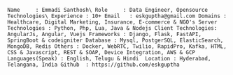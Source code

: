 ``
Name	 : Emmadi Santhosh\
Role     : Data Engineer, Opensource Technologies\
Experience : 10+
Email	: eskguptha@gmail.com
Domains : Healthcare, Digital Marketing, Insurance, E-commerce & NGO's
Server Technologies : Python, Php, Lua, Java & Nodejs
Client Technologies: AngularJs, Angular, Vuejs
Frameworks : Django, Flask, FastAPI, SpringBoot & codeigniter
Database : Mysql, PostgerSQL, ElasticSearch, MongoDB, Redis
Others : Docker, WebRTC, Twilio, RapidPro, Kafka, HTML, CSS & Javascript, REST & SOAP, Device Integration, AWS & GCP
Languages(Speak) : English, Telugu & Hindi 
Location : Hyderabad, Telangana, India
Github	: https://github.com/eskguptha
``
